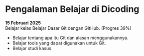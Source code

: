 # Pengalaman Belajar di Dicoding

**15 Februari 2025**<br>
Belajar kelas Belajar Dasar Git dengan GitHub. (Progres 39%)
* Belajar tentang apa itu Git dan alasan menggunakannya.
* Belajar tools yang dapat digunakan untuk Git.
* Belajar studi kasus
